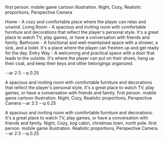 first person. mobile game cartoon illustration. Night, Cozy, Realistic proportions, Perspective Camera

Home - A cozy and comfortable place where the player can relax and unwind.
Living Room - A spacious and inviting room with comfortable furniture and decorations that reflect the player's personal style. It's a great place to watch TV, play games, or have a conversation with friends and family.
Bathroom - A functional and well-maintained space with a shower, a sink, and a toilet. It's a place where the player can freshen up and get ready for the day.
Entry Way - A welcoming and practical space with a door that leads to the outside. It's where the player can put on their shoes, hang up their coat, and keep their keys and other belongings organized.

--ar 2:3 --q 0.25

A spacious and inviting room with comfortable furniture and decorations that reflect the player's personal style. It's a great place to watch TV, play games, or have a conversation with friends and family. first person. mobile game cartoon illustration. Night, Cozy, Realistic proportions, Perspective Camera --ar 2:3 --q 0.25

A spacious and inviting room with comfortable furniture and decorations. It's a great place to watch TV, play games, or have a conversation with friends and family. Night, Cozy, kog cabin, christmas town, north pole. first person. mobile game illustration. Realistic proportions, Perspective Camera --ar 2:3 --q 0.25
